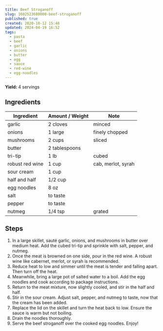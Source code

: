 ```yaml
---
title: Beef Stroganoff
slug: 1602523680000-beef-stroganoff
published: true
created: 2020-10-12 15:48
updated: 2024-04-19 16:52
tags:
  - pasta
  - beef
  - garlic
  - onions
  - butter
  - egg
  - sauce
  - red-wine
  - egg-noodles
---
```


**Yield:** 4 servings

## Ingredients

| Ingredient      | Amount / Weight | Note               |
| --------------- | --------------- | ------------------ |
| garlic          | 2 cloves        | minced             |
| onions          | 1 large         | finely chopped     |
| mushrooms       | 2 cups          | sliced             |
| butter          | 2 tablespoons   |                    |
| tri-tip         | 1 lb            | cubed              |
| robust red wine | 1 cup           | cab, merlot, syrah |
| sour cream      | 1 cup           |                    |
| half and half   | 1/2 cup         |                    |
| egg noodles     | 8 oz            |                    |
| salt            | to taste        |                    |
| pepper          | to taste        |                    |
| nutmeg          | 1/4 tsp         | grated             |

## Steps

1. In a large skillet, sauté garlic, onions, and mushrooms in butter over medium heat. Add the cubed tri-tip and sprinkle with salt, pepper, and nutmeg.
2. Once the meat is browned on one side, pour in the red wine. A robust wine like cabernet, merlot, or syrah is recommended.
3. Reduce heat to low and simmer until the meat is tender and falling apart. Then turn off the heat.
4. Meanwhile, bring a large pot of salted water to a boil. Add the egg noodles and cook according to package instructions.
5. Return to the meat mixture, now slightly cooled, and stir in the half and half.
6. Stir in the sour cream. Adjust salt, pepper, and nutmeg to taste, now that the cream has been added.
7. Replace the lid on the skillet and turn the heat back to low. Ensure the sauce is warm but not boiling.
8. Drain the noodles thoroughly.
9. Serve the beef stroganoff over the cooked egg noodles. Enjoy!
